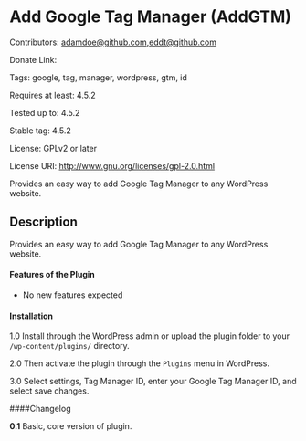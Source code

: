 Add Google Tag Manager (AddGTM)
======
Contributors: adamdoe@github.com,eddt@github.com

Donate Link:

Tags: google, tag, manager, wordpress, gtm, id

Requires at least: 4.5.2

Tested up to: 4.5.2

Stable tag: 4.5.2

License: GPLv2 or later

License URI: http://www.gnu.org/licenses/gpl-2.0.html

Provides an easy way to add Google Tag Manager to any WordPress website.

Description
------
Provides an easy way to add Google Tag Manager to any WordPress website.


#### Features of the Plugin

* No new features expected


#### Installation

1.0 Install through the WordPress admin or upload the plugin folder to your `/wp-content/plugins/` directory.

2.0 Then activate the plugin through the `Plugins` menu in WordPress.

3.0 Select settings, Tag Manager ID, enter your Google Tag Manager ID, and select save changes.

####Changelog

**0.1**
Basic, core version of plugin.
